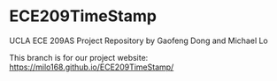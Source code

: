 # ECE209TimeStamp
UCLA ECE 209AS Project Repository by Gaofeng Dong and Michael Lo

This branch is for our project website: https://milo168.github.io/ECE209TimeStamp/
